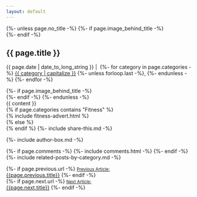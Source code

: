 ```yaml
---
layout: default
---
```

<section class="container post">  
  {%- unless page.no_title -%}
    {%- if page.image_behind_title -%}
      <div class="post-feature" style="background-image: url(/images/posts/1080x450/{{ page.image }})">
        <div class="post-header">
    {%- endif -%}
    <h1>{{ page.title }}</h1>
    <p class="post-meta">  
      {{ page.date | date_to_long_string }} |&nbsp;
      {%- for category in page.categories -%}
        <a href="/category/{{ category | slugize | downcase | replace: ' ', '-' }}/">{{ category | capitalize }}</a>
        {%- unless forloop.last -%}, {%- endunless -%}
      {%- endfor -%}
    </p>
    {%- if page.image_behind_title -%}
        </div>
      </div>
    {%- endif -%}
  {%- endunless -%}
  
  <div class="post-content">
    {{ content }}
  </div>  
  
  <div class="row">
    {% if page.categories contains "Fitness" %}
      <div class="col-12 col-lg-6">
        {% include fitness-advert.html %}
      </div>
      <div class="col-12 col-lg-6">
    {% else %}
      <div class="col-12 col-md-8 offset-md-4 col-lg-6 offset-lg-6">
    {% endif %}
      {%- include share-this.md -%}  
    </div>
  </div>
  
  {%- include author-box.md -%}  
  
  {%- if page.comments -%}
    {%- include comments.html -%}
  {%- endif -%}  
  {%- include related-posts-by-category.md -%}
  
  <div class="row post-navigation">
    <div class="col-6 pagination">
    {%- if page.previous.url -%}
      <a class="prev page-link" href="{{page.previous.url}}"><i class="fas fa-arrow-left"></i><span><small>Previous Article:</small><br>{{page.previous.title}}</span></a>
    {%- endif -%}
    </div>
    <div class="col-6 pagination justify-content-right text-right" style="justify-content:flex-end">
    {%- if page.next.url -%}
      <a class="next page-link" href="{{page.next.url}}"><span><small>Next Article:</small><br>{{page.next.title}}</span><i class="fas fa-arrow-right"></i></a>
    {%- endif -%}
    </div>
  </div>

</section>